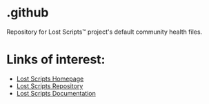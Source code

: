 # .github
Repository for Lost Scripts™ project's default community health files.

# Links of interest:
 
 * [Lost Scripts Homepage](https://lost-scripts.github.io/ls)
 * [Lost Scripts Repository](https://github.com/lost-scripts/ls)
 * [Lost Scripts Documentation](https://lost-scripts.github.io/ls)
